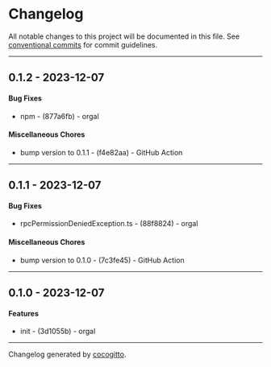 # Changelog
All notable changes to this project will be documented in this file. See [conventional commits](https://www.conventionalcommits.org/) for commit guidelines.

- - -
## 0.1.2 - 2023-12-07
#### Bug Fixes
- npm - (877a6fb) - orgal
#### Miscellaneous Chores
- bump version to 0.1.1 - (f4e82aa) - GitHub Action
- - -

## 0.1.1 - 2023-12-07
#### Bug Fixes
- rpcPermissionDeniedException.ts - (88f8824) - orgal
#### Miscellaneous Chores
- bump version to 0.1.0 - (7c3fe45) - GitHub Action
- - -

## 0.1.0 - 2023-12-07
#### Features
- init - (3d1055b) - orgal
- - -

Changelog generated by [cocogitto](https://github.com/cocogitto/cocogitto).